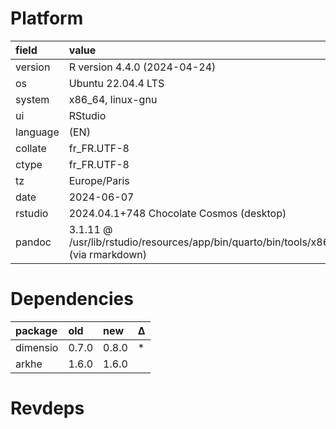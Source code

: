 # Platform

|field    |value                                                                                |
|:--------|:------------------------------------------------------------------------------------|
|version  |R version 4.4.0 (2024-04-24)                                                         |
|os       |Ubuntu 22.04.4 LTS                                                                   |
|system   |x86_64, linux-gnu                                                                    |
|ui       |RStudio                                                                              |
|language |(EN)                                                                                 |
|collate  |fr_FR.UTF-8                                                                          |
|ctype    |fr_FR.UTF-8                                                                          |
|tz       |Europe/Paris                                                                         |
|date     |2024-06-07                                                                           |
|rstudio  |2024.04.1+748 Chocolate Cosmos (desktop)                                             |
|pandoc   |3.1.11 @ /usr/lib/rstudio/resources/app/bin/quarto/bin/tools/x86_64/ (via rmarkdown) |

# Dependencies

|package  |old   |new   |Δ  |
|:--------|:-----|:-----|:--|
|dimensio |0.7.0 |0.8.0 |*  |
|arkhe    |1.6.0 |1.6.0 |   |

# Revdeps

